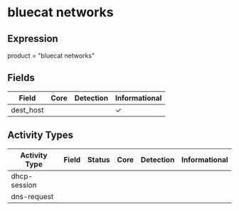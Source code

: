 bluecat networks
================

Expression
----------

product = "bluecat networks"

Fields
------

| Field     | Core | Detection | Informational |
| --------- | ---- | --------- | ------------- |
| dest_host |      |           | &#10003;      |

Activity Types
--------------

| Activity Type | Field | Status | Core | Detection | Informational |
| ------------- | ----- | ------ | ---- | --------- | ------------- |
| dhcp-session  |       |        |      |           |               |
| dns-request   |       |        |      |           |               |

